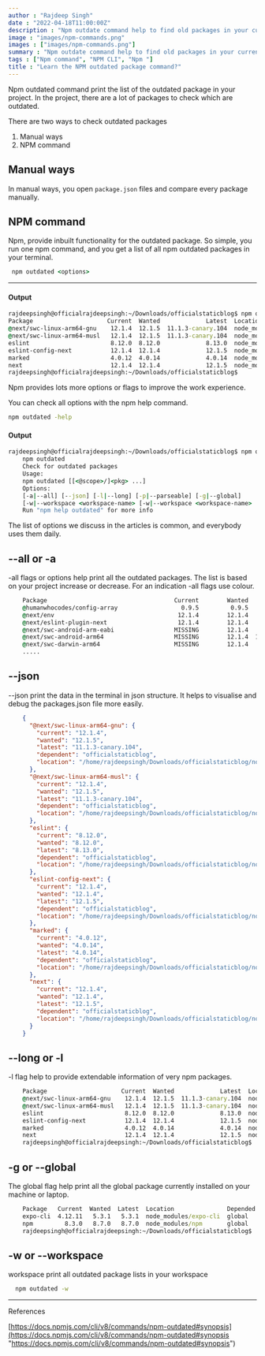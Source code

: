 ```yaml
---
author : "Rajdeep Singh"
date : "2022-04-18T11:00:00Z"
description : "Npm outdate command help to find old packages in your current project."
image : "images/npm-commands.png"
images : ["images/npm-commands.png"]
summary : "Npm outdate command help to find old packages in your current project."
tags : ["Npm command", "NPM CLI", "Npm "]
title : "Learn the NPM outdated package command?"
---
```


Npm outdated command print the list of the outdated package in your project. In the project, there are a lot of packages to check which are outdated.

There are two ways to check outdated packages

1. Manual ways
2. NPM command

## Manual ways

In manual ways, you open `package.json` files and compare every package manually.

## NPM command

Npm, provide inbuilt functionality for the outdated package. So simple, you run one npm command, and you get a list of all npm outdated packages in your terminal.

```cmd
 npm outdated <options> 
```

***

#### Output

```cmd
rajdeepsingh@officialrajdeepsingh:~/Downloads/officialstaticblog$ npm outdated
Package                     Current  Wanted             Latest  Location                                 Depended by
@next/swc-linux-arm64-gnu    12.1.4  12.1.5  11.1.3-canary.104  node_modules/@next/swc-linux-arm64-gnu   officialstaticblog
@next/swc-linux-arm64-musl   12.1.4  12.1.5  11.1.3-canary.104  node_modules/@next/swc-linux-arm64-musl  officialstaticblog
eslint                       8.12.0  8.12.0             8.13.0  node_modules/eslint                      officialstaticblog
eslint-config-next           12.1.4  12.1.4             12.1.5  node_modules/eslint-config-next          officialstaticblog
marked                       4.0.12  4.0.14             4.0.14  node_modules/marked                      officialstaticblog
next                         12.1.4  12.1.4             12.1.5  node_modules/next                        officialstaticblog
rajdeepsingh@officialrajdeepsingh:~/Downloads/officialstaticblog$
```

Npm provides lots more options or flags to improve the work experience.

You can check all options with the npm help command.

```cmd
npm outdated -help
```

#### Output

```cmd
rajdeepsingh@officialrajdeepsingh:~/Downloads/officialstaticblog$ npm outdated -help
    npm outdated
    Check for outdated packages
    Usage:
    npm outdated [[<@scope>/]<pkg> ...]
    Options:
    [-a|--all] [--json] [-l|--long] [-p|--parseable] [-g|--global]
    [-w|--workspace <workspace-name> [-w|--workspace <workspace-name> ...]]
    Run "npm help outdated" for more info
```

The list of options we discuss in the articles is common, and everybody uses them daily.

## --all or -a

\-all flags or options help print all the outdated packages. The list is based on your project increase or decrease. For an indication -all flags use colour.

```cmd
    Package                                    Current        Wanted             Latest  Location                                                                                       Depended by
    @humanwhocodes/config-array                  0.9.5         0.9.5             0.10.2  node_modules/@humanwhocodes/config-array                                                       eslint
    @next/env                                   12.1.4        12.1.4             12.1.5  node_modules/@next/env                                                                         next
    @next/eslint-plugin-next                    12.1.4        12.1.4             12.1.5  node_modules/@next/eslint-plugin-next                                                          eslint-config-next
    @next/swc-android-arm-eabi                 MISSING        12.1.4    12.1.1-canary.0  -                                                                                              next
    @next/swc-android-arm64                    MISSING        12.1.4  11.1.3-canary.104  -                                                                                              next
    @next/swc-darwin-arm64                     MISSING        12.1.4             11.1.2  -   
    .....
```

## --json

\--json print the data in the terminal in json structure. It helps to visualise and debug the packages.json file more easily.

```json  rajdeepsingh@officialrajdeepsingh:~/Downloads/officialstaticblog$ npm outdated --json
    {
      "@next/swc-linux-arm64-gnu": {
        "current": "12.1.4",
        "wanted": "12.1.5",
        "latest": "11.1.3-canary.104",
        "dependent": "officialstaticblog",
        "location": "/home/rajdeepsingh/Downloads/officialstaticblog/node_modules/@next/swc-linux-arm64-gnu"
      },
      "@next/swc-linux-arm64-musl": {
        "current": "12.1.4",
        "wanted": "12.1.5",
        "latest": "11.1.3-canary.104",
        "dependent": "officialstaticblog",
        "location": "/home/rajdeepsingh/Downloads/officialstaticblog/node_modules/@next/swc-linux-arm64-musl"
      },
      "eslint": {
        "current": "8.12.0",
        "wanted": "8.12.0",
        "latest": "8.13.0",
        "dependent": "officialstaticblog",
        "location": "/home/rajdeepsingh/Downloads/officialstaticblog/node_modules/eslint"
      },
      "eslint-config-next": {
        "current": "12.1.4",
        "wanted": "12.1.4",
        "latest": "12.1.5",
        "dependent": "officialstaticblog",
        "location": "/home/rajdeepsingh/Downloads/officialstaticblog/node_modules/eslint-config-next"
      },
      "marked": {
        "current": "4.0.12",
        "wanted": "4.0.14",
        "latest": "4.0.14",
        "dependent": "officialstaticblog",
        "location": "/home/rajdeepsingh/Downloads/officialstaticblog/node_modules/marked"
      },
      "next": {
        "current": "12.1.4",
        "wanted": "12.1.4",
        "latest": "12.1.5",
        "dependent": "officialstaticblog",
        "location": "/home/rajdeepsingh/Downloads/officialstaticblog/node_modules/next"
      }
    } 
```

## --long or -l

\-l flag help to provide extendable information of very npm packages.

```cmd    rajdeepsingh@officialrajdeepsingh:~/Downloads/officialstaticblog$ npm outdated -l
    Package                     Current  Wanted             Latest  Location                                 Depended by         Package Type     Homepage
    @next/swc-linux-arm64-gnu    12.1.4  12.1.5  11.1.3-canary.104  node_modules/@next/swc-linux-arm64-gnu   officialstaticblog  dependencies
    @next/swc-linux-arm64-musl   12.1.4  12.1.5  11.1.3-canary.104  node_modules/@next/swc-linux-arm64-musl  officialstaticblog  dependencies
    eslint                       8.12.0  8.12.0             8.13.0  node_modules/eslint                      officialstaticblog  devDependencies  https://eslint.org
    eslint-config-next           12.1.4  12.1.4             12.1.5  node_modules/eslint-config-next          officialstaticblog  devDependencies  https://github.com/vercel/next.js#readme
    marked                       4.0.12  4.0.14             4.0.14  node_modules/marked                      officialstaticblog  devDependencies  https://marked.js.org
    next                         12.1.4  12.1.4             12.1.5  node_modules/next                        officialstaticblog  dependencies     https://nextjs.org
    rajdeepsingh@officialrajdeepsingh:~/Downloads/officialstaticblog$ 
```

## -g or --global

The global flag help print all the global package currently installed on your machine or laptop.

```cmd    rajdeepsingh@officialrajdeepsingh:~/Downloads/officialstaticblog$ npm outdated -g
    Package   Current  Wanted  Latest  Location               Depended by
    expo-cli  4.12.11   5.3.1   5.3.1  node_modules/expo-cli  global
    npm         8.3.0   8.7.0   8.7.0  node_modules/npm       global
    rajdeepsingh@officialrajdeepsingh:~/Downloads/officialstaticblog$ 
```

## -w or --workspace

workspace print all outdated package lists in your workspace

```cmd
  npm outdated -w
```

***

References

[https://docs.npmjs.com/cli/v8/commands/npm-outdated#synopsis](https://docs.npmjs.com/cli/v8/commands/npm-outdated#synopsis "https://docs.npmjs.com/cli/v8/commands/npm-outdated#synopsis")
